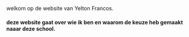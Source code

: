 <!doctype html>
</html>
 <head>
   <title>over yelton</title>
 </head>

 <body>
   <h8>welkom op de website van Yelton Francos.</h8> 
   <h4>deze website gaat over wie ik ben en waarom de keuze heb gemaakt naaar deze school.</h4>

 </body>
